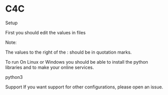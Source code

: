 # C4C
Setup

First you should edit the values in files

Note:

The values to the right of the : should be in quotation marks.

To run
On Linux or Windows you should be able to install the python libraries and to make your online services.

python3 

Support
If you want support for other configurations, please open an issue.
